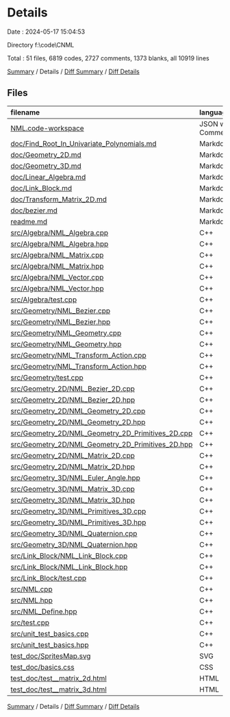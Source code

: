# Details

Date : 2024-05-17 15:04:53

Directory f:\\code\\CNML

Total : 51 files,  6819 codes, 2727 comments, 1373 blanks, all 10919 lines

[Summary](results.md) / Details / [Diff Summary](diff.md) / [Diff Details](diff-details.md)

## Files
| filename | language | code | comment | blank | total |
| :--- | :--- | ---: | ---: | ---: | ---: |
| [NML.code-workspace](/NML.code-workspace) | JSON with Comments | 170 | 0 | 2 | 172 |
| [doc/Find_Root_In_Univariate_Polynomials.md](/doc/Find_Root_In_Univariate_Polynomials.md) | Markdown | 92 | 0 | 20 | 112 |
| [doc/Geometry_2D.md](/doc/Geometry_2D.md) | Markdown | 2 | 0 | 1 | 3 |
| [doc/Geometry_3D.md](/doc/Geometry_3D.md) | Markdown | 1 | 0 | 0 | 1 |
| [doc/Linear_Algebra.md](/doc/Linear_Algebra.md) | Markdown | 451 | 0 | 36 | 487 |
| [doc/Link_Block.md](/doc/Link_Block.md) | Markdown | 104 | 0 | 14 | 118 |
| [doc/Transform_Matrix_2D.md](/doc/Transform_Matrix_2D.md) | Markdown | 15 | 0 | 6 | 21 |
| [doc/bezier.md](/doc/bezier.md) | Markdown | 312 | 0 | 31 | 343 |
| [readme.md](/readme.md) | Markdown | 450 | 0 | 55 | 505 |
| [src/Algebra/NML_Algebra.cpp](/src/Algebra/NML_Algebra.cpp) | C++ | 264 | 38 | 64 | 366 |
| [src/Algebra/NML_Algebra.hpp](/src/Algebra/NML_Algebra.hpp) | C++ | 29 | 137 | 29 | 195 |
| [src/Algebra/NML_Matrix.cpp](/src/Algebra/NML_Matrix.cpp) | C++ | 383 | 13 | 65 | 461 |
| [src/Algebra/NML_Matrix.hpp](/src/Algebra/NML_Matrix.hpp) | C++ | 89 | 292 | 44 | 425 |
| [src/Algebra/NML_Vector.cpp](/src/Algebra/NML_Vector.cpp) | C++ | 52 | 8 | 8 | 68 |
| [src/Algebra/NML_Vector.hpp](/src/Algebra/NML_Vector.hpp) | C++ | 46 | 127 | 23 | 196 |
| [src/Algebra/test.cpp](/src/Algebra/test.cpp) | C++ | 220 | 81 | 60 | 361 |
| [src/Geometry/NML_Bezier.cpp](/src/Geometry/NML_Bezier.cpp) | C++ | 389 | 28 | 62 | 479 |
| [src/Geometry/NML_Bezier.hpp](/src/Geometry/NML_Bezier.hpp) | C++ | 32 | 170 | 36 | 238 |
| [src/Geometry/NML_Geometry.cpp](/src/Geometry/NML_Geometry.cpp) | C++ | 41 | 8 | 12 | 61 |
| [src/Geometry/NML_Geometry.hpp](/src/Geometry/NML_Geometry.hpp) | C++ | 15 | 47 | 15 | 77 |
| [src/Geometry/NML_Transform_Action.cpp](/src/Geometry/NML_Transform_Action.cpp) | C++ | 13 | 8 | 5 | 26 |
| [src/Geometry/NML_Transform_Action.hpp](/src/Geometry/NML_Transform_Action.hpp) | C++ | 51 | 31 | 15 | 97 |
| [src/Geometry/test.cpp](/src/Geometry/test.cpp) | C++ | 74 | 11 | 21 | 106 |
| [src/Geometry_2D/NML_Bezier_2D.cpp](/src/Geometry_2D/NML_Bezier_2D.cpp) | C++ | 88 | 25 | 25 | 138 |
| [src/Geometry_2D/NML_Bezier_2D.hpp](/src/Geometry_2D/NML_Bezier_2D.hpp) | C++ | 18 | 27 | 7 | 52 |
| [src/Geometry_2D/NML_Geometry_2D.cpp](/src/Geometry_2D/NML_Geometry_2D.cpp) | C++ | 278 | 11 | 47 | 336 |
| [src/Geometry_2D/NML_Geometry_2D.hpp](/src/Geometry_2D/NML_Geometry_2D.hpp) | C++ | 125 | 326 | 78 | 529 |
| [src/Geometry_2D/NML_Geometry_2D_Primitives_2D.cpp](/src/Geometry_2D/NML_Geometry_2D_Primitives_2D.cpp) | C++ | 197 | 16 | 29 | 242 |
| [src/Geometry_2D/NML_Geometry_2D_Primitives_2D.hpp](/src/Geometry_2D/NML_Geometry_2D_Primitives_2D.hpp) | C++ | 146 | 171 | 88 | 405 |
| [src/Geometry_2D/NML_Matrix_2D.cpp](/src/Geometry_2D/NML_Matrix_2D.cpp) | C++ | 132 | 12 | 22 | 166 |
| [src/Geometry_2D/NML_Matrix_2D.hpp](/src/Geometry_2D/NML_Matrix_2D.hpp) | C++ | 83 | 186 | 30 | 299 |
| [src/Geometry_3D/NML_Euler_Angle.hpp](/src/Geometry_3D/NML_Euler_Angle.hpp) | C++ | 67 | 31 | 11 | 109 |
| [src/Geometry_3D/NML_Matrix_3D.cpp](/src/Geometry_3D/NML_Matrix_3D.cpp) | C++ | 251 | 19 | 35 | 305 |
| [src/Geometry_3D/NML_Matrix_3D.hpp](/src/Geometry_3D/NML_Matrix_3D.hpp) | C++ | 124 | 266 | 31 | 421 |
| [src/Geometry_3D/NML_Primitives_3D.cpp](/src/Geometry_3D/NML_Primitives_3D.cpp) | C++ | 5 | 8 | 4 | 17 |
| [src/Geometry_3D/NML_Primitives_3D.hpp](/src/Geometry_3D/NML_Primitives_3D.hpp) | C++ | 8 | 11 | 6 | 25 |
| [src/Geometry_3D/NML_Quaternion.cpp](/src/Geometry_3D/NML_Quaternion.cpp) | C++ | 148 | 10 | 20 | 178 |
| [src/Geometry_3D/NML_Quaternion.hpp](/src/Geometry_3D/NML_Quaternion.hpp) | C++ | 71 | 108 | 23 | 202 |
| [src/Link_Block/NML_Link_Block.cpp](/src/Link_Block/NML_Link_Block.cpp) | C++ | 12 | 8 | 3 | 23 |
| [src/Link_Block/NML_Link_Block.hpp](/src/Link_Block/NML_Link_Block.hpp) | C++ | 518 | 216 | 96 | 830 |
| [src/Link_Block/test.cpp](/src/Link_Block/test.cpp) | C++ | 102 | 23 | 31 | 156 |
| [src/NML.cpp](/src/NML.cpp) | C++ | 115 | 8 | 23 | 146 |
| [src/NML.hpp](/src/NML.hpp) | C++ | 52 | 133 | 31 | 216 |
| [src/NML_Define.hpp](/src/NML_Define.hpp) | C++ | 89 | 61 | 36 | 186 |
| [src/test.cpp](/src/test.cpp) | C++ | 10 | 13 | 2 | 25 |
| [src/unit_test_basics.cpp](/src/unit_test_basics.cpp) | C++ | 80 | 8 | 26 | 114 |
| [src/unit_test_basics.hpp](/src/unit_test_basics.hpp) | C++ | 25 | 8 | 13 | 46 |
| [test_doc/SpritesMap.svg](/test_doc/SpritesMap.svg) | SVG | 324 | 4 | 4 | 332 |
| [test_doc/basics.css](/test_doc/basics.css) | CSS | 163 | 19 | 11 | 193 |
| [test_doc/test__matrix_2d.html](/test_doc/test__matrix_2d.html) | HTML | 73 | 0 | 2 | 75 |
| [test_doc/test__matrix_3d.html](/test_doc/test__matrix_3d.html) | HTML | 220 | 0 | 15 | 235 |

[Summary](results.md) / Details / [Diff Summary](diff.md) / [Diff Details](diff-details.md)